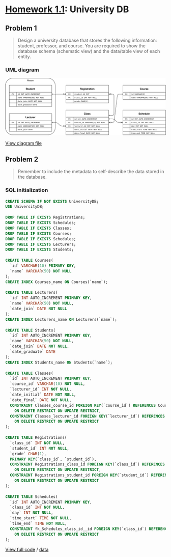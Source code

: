 # [Homework 1.1](https://github.com/hanggrian/IIT-CS425/blob/assets/assignments/hw1.docx): University DB

## Problem 1

> Design a university database that stores the following information: student,
  professor, and course. You are required to show the database schema (schematic
  view) and the data/table view of each entity.

### UML diagram

![The UML diagram.](https://github.com/hanggrian/IIT-CS425/raw/assets/university-db/uml.svg)

[View diagram file](https://github.com/hanggrian/IIT-CS425/blob/main/university-db/uml.drawio)

## Problem 2

> Remember to include the metadata to self-describe the data stored in the
  database.

### SQL initialization

```sql
CREATE SCHEMA IF NOT EXISTS UniversityDB;
USE UniversityDB;

DROP TABLE IF EXISTS Registrations;
DROP TABLE IF EXISTS Schedules;
DROP TABLE IF EXISTS Classes;
DROP TABLE IF EXISTS Courses;
DROP TABLE IF EXISTS Schedules;
DROP TABLE IF EXISTS Lecturers;
DROP TABLE IF EXISTS Students;

CREATE TABLE Courses(
  `id` VARCHAR(10) PRIMARY KEY,
  `name` VARCHAR(50) NOT NULL
);
CREATE INDEX Courses_name ON Courses(`name`);

CREATE TABLE Lecturers(
  `id` INT AUTO_INCREMENT PRIMARY KEY,
  `name` VARCHAR(50) NOT NULL,
  `date_join` DATE NOT NULL
);
CREATE INDEX Lecturers_name ON Lecturers(`name`);

CREATE TABLE Students(
  `id` INT AUTO_INCREMENT PRIMARY KEY,
  `name` VARCHAR(50) NOT NULL,
  `date_join` DATE NOT NULL,
  `date_graduate` DATE
);
CREATE INDEX Students_name ON Students(`name`);

CREATE TABLE Classes(
  `id` INT AUTO_INCREMENT PRIMARY KEY,
  `course_id` VARCHAR(10) NOT NULL,
  `lecturer_id` INT NOT NULL,
  `date_initial` DATE NOT NULL,
  `date_final` DATE NOT NULL,
  CONSTRAINT Classes_course_id FOREIGN KEY(`course_id`) REFERENCES Courses(`id`)
    ON DELETE RESTRICT ON UPDATE RESTRICT,
  CONSTRAINT Classes_lecturer_id FOREIGN KEY(`lecturer_id`) REFERENCES Lecturers(`id`)
    ON DELETE RESTRICT ON UPDATE RESTRICT
);

CREATE TABLE Registrations(
  `class_id` INT NOT NULL,
  `student_id` INT NOT NULL,
  `grade` CHAR(1),
  PRIMARY KEY(`class_id`, `student_id`),
  CONSTRAINT Registrations_class_id FOREIGN KEY(`class_id`) REFERENCES Classes(`id`)
    ON DELETE RESTRICT ON UPDATE RESTRICT,
  CONSTRAINT Registrations_student_id FOREIGN KEY(`student_id`) REFERENCES Students(`id`)
    ON DELETE RESTRICT ON UPDATE RESTRICT
);

CREATE TABLE Schedules(
  `id` INT AUTO_INCREMENT PRIMARY KEY,
  `class_id` INT NOT NULL,
  `day` INT NOT NULL,
  `time_start` TIME NOT NULL,
  `time_end` TIME NOT NULL,
  CONSTRAINT fk_Schedules_class_id__id FOREIGN KEY(`class_id`) REFERENCES Classes(`id`)
    ON DELETE RESTRICT ON UPDATE RESTRICT
);
```

[View full code](https://github.com/hanggrian/IIT-CS425/blob/main/university-db/initialize.sql)
/ [data](https://github.com/hanggrian/IIT-CS425/blob/main/university-db/data.sql)
